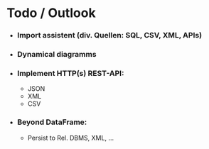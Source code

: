 # Todo / Outlook


- ### Import assistent (div. Quellen: SQL, CSV, XML, APIs)
        
- ### Dynamical diagramms

- ### Implement  HTTP(s) REST-API:
    - JSON
    - XML
    - CSV

- ### Beyond DataFrame:
    - Persist to Rel. DBMS, XML, ... 